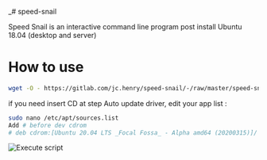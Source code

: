 _# speed-snail

Speed Snail is an interactive command line program post install Ubuntu 18.04 (desktop and server)

# How to use 

```bash
wget -O - https://gitlab.com/jc.henry/speed-snail/-/raw/master/speed-snail.sh?inline=false | sudo bash
```

if you need insert CD at step Auto update driver, edit your app list :

```bash
sudo nano /etc/apt/sources.list
Add # before dev cdrom
# deb cdrom:[Ubuntu 20.04 LTS _Focal Fossa_ - Alpha amd64 (20200315)]/ focal main restricted
```

![Execute script](https://gitlab.com/jc.henry/speed-snail/-/raw/master/img/select_prog.png)